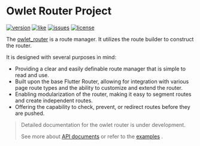 # Owlet Router Project

[![version](https://img.shields.io/pub/v/owlet_router)](https://pub.dev/packages/owlet_router) [![like](https://img.shields.io/pub/likes/owlet_router)](https://pub.dev/packages/owlet_router) [![issues](https://img.shields.io/github/issues/sonnts996/owlet-router)](https://github.com/sonnts996/owlet-router) [![license](https://img.shields.io/github/license/sonnts996/owlet-router)](https://github.com/sonnts996/owlet-router)

The [owlet_router](https://github.com/sonnts996/owlet-router/tree/refactor/owlet_router) is a route
manager. It utilizes the route builder to
construct the router.

It is designed with several purposes in mind:

- Providing a clear and easily definable route manager that is simple to read and use.
- Built upon the base Flutter Router, allowing for integration with various page route types and the
  ability to customize and extend the router.
- Enabling modularization of the router, making it easy to segment routes and create independent
  routes.
- Offering the capability to check, prevent, or redirect routes before they are pushed.

> Detailed documentation for the owlet router is under development. 
>
> See more about [API documents](https://pub.dev/documentation/owlet_router/latest/) or refer to the [examples](https://github.com/sonnts996/owlet-router/tree/refactor/owlet_router/example) .
